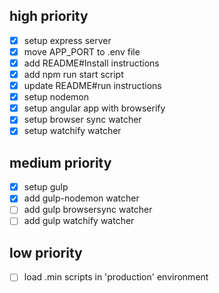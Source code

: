 ## high priority

* [x] setup express server
* [x] move APP_PORT to .env file
* [x] add README#Install instructions
* [x] add npm run start script
* [x] update README#run instructions
* [x] setup nodemon
* [x] setup angular app with browserify
* [x] setup browser sync watcher
* [x] setup watchify watcher

## medium priority

* [x] setup gulp
* [x] add gulp-nodemon watcher
* [ ] add gulp browsersync watcher
* [ ] add gulp watchify watcher

## low priority

* [ ] load .min scripts in 'production' environment

